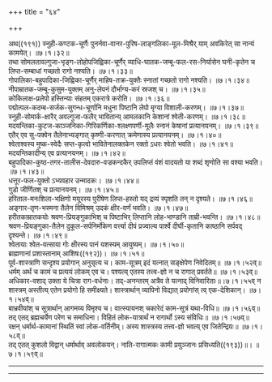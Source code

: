 +++
title = "६४"

+++

अथ((१९१)) स्नुही-कण्टक-चूर्णैः पुनर्नवा-वानर-पुरिष-लाङ्गलिका-मूल-मिश्रैर् याम् अवकिरेत् सा नान्यं कामयेत्।   ॥७।१।३२॥  
तथा सोमलतावल्गुजा-भृङ्ग-लोहोपजिह्विका-चूर्णैर् व्याधि-घातक-जम्बू-फल-रस-निर्यासेन घनी-कृतेन च लिप्त-सम्बाधां गच्छतो रागो नश्यति।   ॥७।१।३३॥  
गोपालिका-बहुपादिका-जिह्विका-चूर्णैर् माहिष-तक्र-युक्तैः स्नातां गच्छतो रागो नश्यति।   ॥७।१।३४॥  
नीपाम्रातक-जम्बू-कुसुम-युक्तम् अनु-लेपनं दौर्भाग्य-करं स्रजश् च।   ॥७।१।३५॥  
कोकिलाक्ष-प्रलेपो हस्तिन्याः संहतम् एकरात्रे करोति।   ॥७।१।३६॥  
पद्मोत्पल-कदम्ब-सर्जक-सुगन्ध-चूर्णानि मधुना पिष्टानि लेपो मृग्या विशाली-करणम्।   ॥७।१।३७॥  
स्नुही-सोमार्क-क्षारैर् अवल्गुजा-फलैर् भावितान्य् आमलकानि केशानां श्वेती-करणम्।   ॥७।१।३८॥  
मदयन्तिका-कुटज-काञ्जनिका-गिरिकर्णिका-श्लक्ष्णपर्णी-मूलैः स्नानं केषानां प्रत्यानयनम्।   ॥७।१।३९॥  
एतैर् एव सु-पक्वेन तैलेनाभ्यङ्गात् कृष्णी-करणात् क्रमेणास्य प्रत्यानयनम्।   ॥७।१।४०॥  
श्वेताश्वस्य मुष्क-स्वेदैः सप्त-कृत्वो भावितेनालक्तकेन रक्तो ऽधरः श्वेतो भवति।   ॥७।१।४१॥  
मदयन्तिकादीन्य् एव प्रत्यानयनम्।   ॥७।१।४२॥  
बहुपादिका-कुष्ठ-तगर-तालीस-देवदारु-वज्रकन्दकैर् उपलिप्तं वंशं वादयतो या शब्दं शृणोति सा वश्या भवति।   ॥७।१।४३॥  
धत्तूर-फल-युक्तो ऽभ्यवहार उन्मादकः।   ॥७।१।४४॥  
गुडो जीर्णितश् च प्रत्यानयनम्।   ॥७।१।४५॥  
हरिताल-मनःशिला-भक्षिणो मयूरस्य पुरीषेण लिप्त-हस्तो यद् द्रव्यं स्पृशति तन् न दृश्यते।   ॥७।१।४६॥  
अङ्गार-तृण-भस्मना तैलेन विमिश्रम् उदकं क्षीर-वर्णं भवति।   ॥७।१।४७॥  
हरीतकाम्रातकयोः श्रवण-प्रियङ्गुकाभिश् च पिष्टाभिर् लिप्तानि लोह-भाण्डानि ताम्री-भवन्ति।   ॥७।१।४८॥  
श्रवण-प्रियङ्गुका-तैलेन दुकूल-सर्पनिर्मोकेण वर्त्त्या दीपं प्रज्वाल्य पार्श्वे दीर्घी-कृतानि काष्ठानि सर्पवद् दृश्यन्ते।   ॥७।१।४९॥  
श्वेतायाः श्वेत-वत्साया गोः क्षीरस्य पानं यशस्यम् आयुष्यम्।   ॥७।१।५०॥  
ब्राह्मणानां प्रशास्तानाम् आशिषः((१९२))।   ॥७।१।५१॥  
पूर्व-शास्त्राणि सन्दृश्य प्रयोगान् अनुसृत्य च। काम-सूत्रम् इदं यत्नात् सङ्क्षेपेण निवेदितम्॥   ॥७।१।५२व्॥  
धर्मम् अर्थं च कामं च प्रत्ययं लोकम् एव च। पश्यत्य् एतस्य तत्त्व-ज्ञो न च रागात् प्रवर्तते॥   ॥७।१।५३व्॥  
अधिकार-वशाद् उक्ता ये चित्रा राग-वर्धनाः। तद्-अनन्तरम् अत्रैव ते यत्नाद् विनिवारिताः॥।७।१।५५व् न शास्त्रम् अस्तीत्य् एतेन प्रयोगो हि समीक्ष्यते। शास्त्रार्थान् व्यापिनो विद्यात् प्रयोगांस् त्व् एक-देशिकान्।   ॥७।१।५४व्॥  
बाभ्रवीयांश् च सूत्रार्थान् आगमय्य विमृश्य च। वात्स्यायनश् चकारेदं काम-सूत्रं यथा-विधि॥   ॥७।१।५६व्॥  
तद् एतद् ब्रह्मचर्येण परेण च समाधिना। विहितं लोक-यात्रार्थं न रागार्थो ऽस्य संविधिः॥   ॥७।१।५७व्॥  
रक्षन् धर्मार्थ-कामानां स्थितिं स्वां लोक-वर्तिनीम्। अस्य शास्त्रस्य तत्त्व-ज्ञो भवत्य् एव जितेन्द्रियः॥   ॥७।१।५८व्॥  
तद् एतत् कुशलो विद्वान् धर्मार्थाव् अवलोकयन्। नाति-रागात्मकः कामी प्रयुञ्जानः प्रसिध्यति((१९३))॥। ॥७।१।५९व्॥  




****************************************************************************************************************************************************  
****************************************************************************************************************************************************  